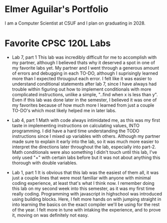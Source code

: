 
# Elmer Aguilar's Portfolio

I am a Computer Scientist at CSUF and I plan on graduating in 2028.

# Favorite CPSC 120L Labs

* Lab 7, part 1
This lab was incredibly difficult for me to accomplish with my partner, although I believed thats why it deserved a spot in one of my favorite labs yet. My partner and I went through a generous amount of errors and debugging in each TO-DO, although I suprisingly learned more than I expected througout each error. I felt like it was easier to understand conditional statements after lab 7, since I have always had trouble within figuring out how to implement conditionals with more complicated instructions, unlike a simple, "..find when x is less than y". Even if this lab was done later in the semester, I believed it was one of my favorites because of how much more I learned from just a couple TO-DO's which most likely helped me in later labs. 

* Lab 4, part 1
Math with code always intimidated me, as this was my first taste in implementing instructions on calculating values, INTO programming. I did have a hard time understanding the TODO instructions since I mixed up variables with others. Although my partner made sure to explain it early into the lab, so it was much more easier to interpret the directions later throughout the lab, especially into part-2. Math conditionals were also something I didn't touch until this lab, I've only used "+" with certain labs before but it was not about anything this thorough with double variables. 

* Lab 1, part 1
It is obvious that this lab was the easiest of them all, it was just a couple lines that were most familiar with anyone with minimal coding experience, at least that's what I think now. I remember doing this lab on my second week into this semester, as it was my first time really coding. Programming with javascript in highschool was introduced using building blocks. Here, I felt more hands on with jumping straight in into learning the basics on the exact compiler we'll be using for the rest of the year. I felt more in tune with intaking the experience, and to prove it, moving on was definitely not easy. 

